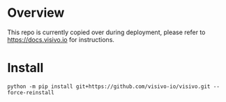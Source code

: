 # Overview

This repo is currently copied over during deployment, please refer to https://docs.visivo.io for instructions.

# Install

```
python -m pip install git+https://github.com/visivo-io/visivo.git --force-reinstall
```
